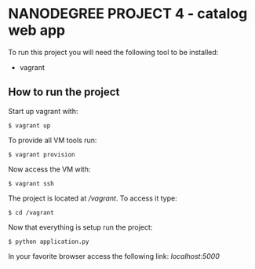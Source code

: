 # NANODEGREE PROJECT 4 - catalog web app

To run this project you will need the following tool to be installed:
- vagrant

## How to run the project

Start up vagrant with:
```console
$ vagrant up
```

To provide all VM tools run:
```console
$ vagrant provision
```

Now access the VM with:
```console
$ vagrant ssh
```

The project is located at */vagrant*. To access it type:
```console
$ cd /vagrant
```

Now that everything is setup run the project:
```console
$ python application.py
```

In your favorite browser access the following link:
*localhost:5000*
